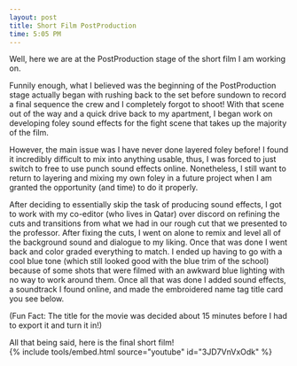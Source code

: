 ```yaml
---
layout: post
title: Short Film PostProduction
time: 5:05 PM
---
```


Well, here we are at the PostProduction stage of the short film I am working on.  

Funnily enough, what I believed was the beginning of the PostProduction stage actually began with rushing back to the set before sundown to record a final sequence the crew and I completely forgot to shoot! With that scene out of the way and a quick drive back to my apartment, I began work on developing foley sound effects for the fight scene that takes up the majority of the film.  

However, the main issue was I have never done layered foley before! I found it incredibly difficult to mix into anything usable, thus, I was forced to just switch to free to use punch sound effects online. Nonetheless, I still want to return to layering and mixing my own foley in a future project when I am granted the opportunity (and time) to do it properly.  

After deciding to essentially skip the task of producing sound effects, I got to work with my co-editor (who lives in Qatar) over discord on refining the cuts and transitions from what we had in our rough cut that we presented to the professor. After fixing the cuts, I went on alone to remix and level all of the background sound and dialogue to my liking. Once that was done I went back and color graded everything to match. I ended up having to go with a cool blue tone (which still looked good with the blue trim of the school) because of some shots that were filmed with an awkward blue lighting with no way to work around them. Once all that was done I added sound effects, a soundtrack I found online, and made the embroidered name tag title card you see below.

(Fun Fact: The title for the movie was decided  about 15 minutes before I had to export it and turn it in!)

All that being said, here is the final short film!  
{% include tools/embed.html source="youtube" id="3JD7VnVxOdk" %}